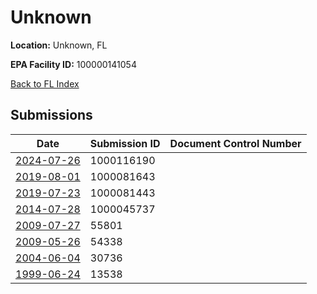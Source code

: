 # Unknown

**Location:** Unknown, FL

**EPA Facility ID:** 100000141054

[Back to FL Index](../../index.md)

## Submissions

| Date | Submission ID | Document Control Number |
|------|--------------|-------------------------|
| [2024-07-26](submissions/1000116190.md) | 1000116190 |  |
| [2019-08-01](submissions/1000081643.md) | 1000081643 |  |
| [2019-07-23](submissions/1000081443.md) | 1000081443 |  |
| [2014-07-28](submissions/1000045737.md) | 1000045737 |  |
| [2009-07-27](submissions/55801.md) | 55801 |  |
| [2009-05-26](submissions/54338.md) | 54338 |  |
| [2004-06-04](submissions/30736.md) | 30736 |  |
| [1999-06-24](submissions/13538.md) | 13538 |  |
